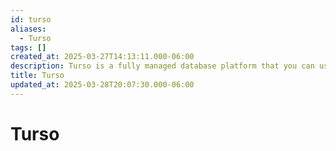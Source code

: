 ```yaml
---
id: turso
aliases:
  - Turso
tags: []
created_at: 2025-03-27T14:13:11.000-06:00
description: Turso is a fully managed database platform that you can use to create hundreds of thousands of databases per organization and supports replication to any location, including your own servers, for microsecond-latency access.
title: Turso
updated_at: 2025-03-28T20:07:30.000-06:00
---
```


# Turso
